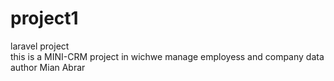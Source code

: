# project1
laravel project
<br>
this is a MINI-CRM project in wichwe manage employess and company data 
<br>
author Mian Abrar

